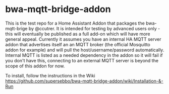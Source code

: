 # bwa-mqtt-bridge-addon

This is the test repo for a Home Assistant Addon that packages the bwa-mqtt-brige by @ccutrer.  It is intended for testing by advanced users only - this will eventually be published as a full add-on which will have more general appeal.  Currently it assumes you have an internal HA MQTT server addon that advertises itself an an MQTT broker (the official Mosquitto addon for example) and will pull the host/username/password automatically.  Internal MQTT is listed as a needed dependency in the addon so it will fail if you don't have this, connecting to an external MQTT server is beyond the scope of this addon for now. 

To install, follow the instructions in the Wiki https://github.com/supersebbo/bwa-mqtt-bridge-addon/wiki/Installation-&-Run

